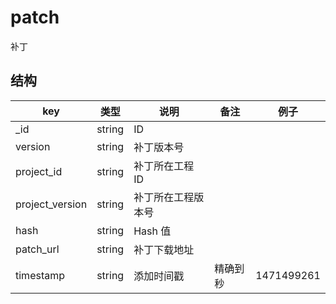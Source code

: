 # patch

补丁

## 结构

| key | 类型 | 说明 | 备注 | 例子 |
| --- | --- | --- | --- | --- |
| _id | string | ID |  |  |
| version | string | 补丁版本号 |  |  |
| project_id | string | 补丁所在工程 ID |  |  |
| project_version | string | 补丁所在工程版本号 |  |  |
| hash | string | Hash 值 |  |  |
| patch_url | string | 补丁下载地址 |  |  |
| timestamp | string | 添加时间戳 | 精确到秒 | 1471499261 |
